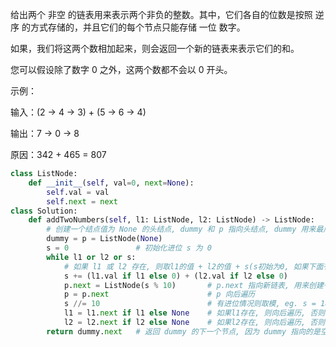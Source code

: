 给出两个 非空 的链表用来表示两个非负的整数。其中，它们各自的位数是按照 逆序 的方式存储的，并且它们的每个节点只能存储 一位 数字。

如果，我们将这两个数相加起来，则会返回一个新的链表来表示它们的和。

您可以假设除了数字 0 之外，这两个数都不会以 0 开头。

示例：

输入：(2 -> 4 -> 3) + (5 -> 6 -> 4)

输出：7 -> 0 -> 8

原因：342 + 465 = 807



```python
class ListNode:
    def __init__(self, val=0, next=None):
        self.val = val
        self.next = next
class Solution:
    def addTwoNumbers(self, l1: ListNode, l2: ListNode) -> ListNode:
        # 创建一个结点值为 None 的头结点, dummy 和 p 指向头结点, dummy 用来最后返回, p 用来遍历
        dummy = p = ListNode(None)          
        s = 0               # 初始化进位 s 为 0
        while l1 or l2 or s:
            # 如果 l1 或 l2 存在, 则取l1的值 + l2的值 + s(s初始为0, 如果下面有进位1, 下次加上)
            s += (l1.val if l1 else 0) + (l2.val if l2 else 0)  
            p.next = ListNode(s % 10)       # p.next 指向新链表, 用来创建一个新的链表
            p = p.next                      # p 向后遍历
            s //= 10                        # 有进位情况则取模, eg. s = 18, 18 // 10 = 1
            l1 = l1.next if l1 else None    # 如果l1存在, 则向后遍历, 否则为 None
            l2 = l2.next if l2 else None    # 如果l2存在, 则向后遍历, 否则为 None
        return dummy.next   # 返回 dummy 的下一个节点, 因为 dummy 指向的是空的头结点, 下一个节点才是新建链表的后序节点
```
